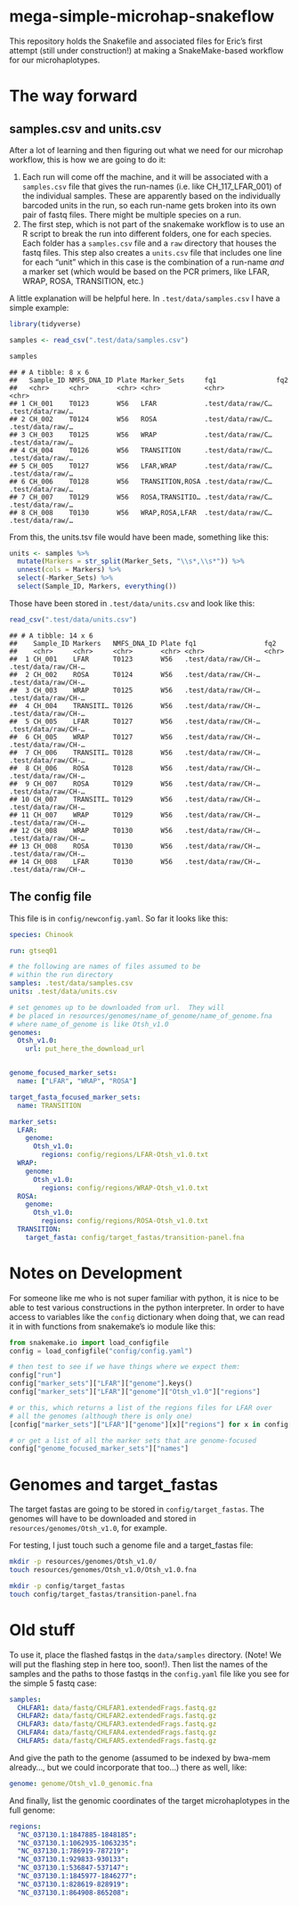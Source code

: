 mega-simple-microhap-snakeflow
================

This repository holds the Snakefile and associated files for Eric’s
first attempt (still under construction\!) at making a SnakeMake-based
workflow for our microhaplotypes.

# The way forward

## samples.csv and units.csv

After a lot of learning and then figuring out what we need for our
microhap workflow, this is how we are going to do it:

1.  Each run will come off the machine, and it will be associated with a
    `samples.csv` file that gives the run-names (i.e. like
    CH\_117\_LFAR\_001) of the individual samples. These are apparently
    based on the individually barcoded units in the run, so each
    run-name gets broken into its own pair of fastq files. There might
    be multiple species on a run.
2.  The first step, which is not part of the snakemake workflow is to
    use an R script to break the run into different folders, one for
    each species. Each folder has a `samples.csv` file and a `raw`
    directory that houses the fastq files. This step also creates a
    `units.csv` file that includes one line for each “unit” which in
    this case is the combination of a run-name *and* a marker set (which
    would be based on the PCR primers, like LFAR, WRAP, ROSA,
    TRANSITION, etc.)

A little explanation will be helpful here. In `.test/data/samples.csv` I
have a simple example:

``` r
library(tidyverse)

samples <- read_csv(".test/data/samples.csv")

samples
```

    ## # A tibble: 8 x 6
    ##   Sample_ID NMFS_DNA_ID Plate Marker_Sets     fq1               fq2             
    ##   <chr>     <chr>       <chr> <chr>           <chr>             <chr>           
    ## 1 CH_001    T0123       W56   LFAR            .test/data/raw/C… .test/data/raw/…
    ## 2 CH_002    T0124       W56   ROSA            .test/data/raw/C… .test/data/raw/…
    ## 3 CH_003    T0125       W56   WRAP            .test/data/raw/C… .test/data/raw/…
    ## 4 CH_004    T0126       W56   TRANSITION      .test/data/raw/C… .test/data/raw/…
    ## 5 CH_005    T0127       W56   LFAR,WRAP       .test/data/raw/C… .test/data/raw/…
    ## 6 CH_006    T0128       W56   TRANSITION,ROSA .test/data/raw/C… .test/data/raw/…
    ## 7 CH_007    T0129       W56   ROSA,TRANSITIO… .test/data/raw/C… .test/data/raw/…
    ## 8 CH_008    T0130       W56   WRAP,ROSA,LFAR  .test/data/raw/C… .test/data/raw/…

From this, the units.tsv file would have been made, something like this:

``` r
units <- samples %>%
  mutate(Markers = str_split(Marker_Sets, "\\s*,\\s*")) %>%
  unnest(cols = Markers) %>%
  select(-Marker_Sets) %>%
  select(Sample_ID, Markers, everything())
```

Those have been stored in `.test/data/units.csv` and look like this:

``` r
read_csv(".test/data/units.csv")
```

    ## # A tibble: 14 x 6
    ##    Sample_ID Markers   NMFS_DNA_ID Plate fq1                 fq2                
    ##    <chr>     <chr>     <chr>       <chr> <chr>               <chr>              
    ##  1 CH_001    LFAR      T0123       W56   .test/data/raw/CH-… .test/data/raw/CH-…
    ##  2 CH_002    ROSA      T0124       W56   .test/data/raw/CH-… .test/data/raw/CH-…
    ##  3 CH_003    WRAP      T0125       W56   .test/data/raw/CH-… .test/data/raw/CH-…
    ##  4 CH_004    TRANSITI… T0126       W56   .test/data/raw/CH-… .test/data/raw/CH-…
    ##  5 CH_005    LFAR      T0127       W56   .test/data/raw/CH-… .test/data/raw/CH-…
    ##  6 CH_005    WRAP      T0127       W56   .test/data/raw/CH-… .test/data/raw/CH-…
    ##  7 CH_006    TRANSITI… T0128       W56   .test/data/raw/CH-… .test/data/raw/CH-…
    ##  8 CH_006    ROSA      T0128       W56   .test/data/raw/CH-… .test/data/raw/CH-…
    ##  9 CH_007    ROSA      T0129       W56   .test/data/raw/CH-… .test/data/raw/CH-…
    ## 10 CH_007    TRANSITI… T0129       W56   .test/data/raw/CH-… .test/data/raw/CH-…
    ## 11 CH_007    WRAP      T0129       W56   .test/data/raw/CH-… .test/data/raw/CH-…
    ## 12 CH_008    WRAP      T0130       W56   .test/data/raw/CH-… .test/data/raw/CH-…
    ## 13 CH_008    ROSA      T0130       W56   .test/data/raw/CH-… .test/data/raw/CH-…
    ## 14 CH_008    LFAR      T0130       W56   .test/data/raw/CH-… .test/data/raw/CH-…

## The config file

This file is in `config/newconfig.yaml`. So far it looks like this:

``` yaml
species: Chinook

run: gtseq01

# the following are names of files assumed to be
# within the run directory
samples: .test/data/samples.csv
units: .test/data/units.csv

# set genomes up to be downloaded from url.  They will
# be placed in resources/genomes/name_of_genome/name_of_genome.fna
# where name_of_genome is like Otsh_v1.0
genomes:
  Otsh_v1.0:
    url: put_here_the_download_url


genome_focused_marker_sets:
  name: ["LFAR", "WRAP", "ROSA"]

target_fasta_focused_marker_sets:
  name: TRANSITION

marker_sets:
  LFAR:
    genome:
      Otsh_v1.0:
        regions: config/regions/LFAR-Otsh_v1.0.txt
  WRAP:
    genome:
      Otsh_v1.0:
        regions: config/regions/WRAP-Otsh_v1.0.txt
  ROSA:
    genome:
      Otsh_v1.0:
        regions: config/regions/ROSA-Otsh_v1.0.txt
  TRANSITION:
    target_fasta: config/target_fastas/transition-panel.fna

```

# Notes on Development

For someone like me who is not super familiar with python, it is nice to
be able to test various constructions in the python interpreter. In
order to have access to variables like the `config` dictionary when
doing that, we can read it in with functions from snakemake’s io module
like this:

``` python
from snakemake.io import load_configfile
config = load_configfile("config/config.yaml")

# then test to see if we have things where we expect them:
config["run"]
config["marker_sets"]["LFAR"]["genome"].keys()
config["marker_sets"]["LFAR"]["genome"]["Otsh_v1.0"]["regions"]

# or this, which returns a list of the regions files for LFAR over
# all the genomes (although there is only one)
[config["marker_sets"]["LFAR"]["genome"][x]["regions"] for x in config["marker_sets"]["LFAR"]["genome"].keys()]

# or get a list of all the marker sets that are genome-focused
config["genome_focused_marker_sets"]["names"]
```

# Genomes and target\_fastas

The target fastas are going to be stored in `config/target_fastas`. The
genomes will have to be downloaded and stored in
`resources/genomes/Otsh_v1.0`, for example.

For testing, I just touch such a genome file and a target\_fastas file:

``` sh
mkdir -p resources/genomes/Otsh_v1.0/
touch resources/genomes/Otsh_v1.0/Otsh_v1.0.fna

mkdir -p config/target_fastas
touch config/target_fastas/transition-panel.fna
```

# Old stuff

To use it, place the flashed fastqs in the `data/samples` directory.
(Note\! We will put the flashing step in here too, soon\!). Then list
the names of the samples and the paths to those fastqs in the
`config.yaml` file like you see for the simple 5 fastq case:

``` yaml
samples:
  CHLFAR1: data/fastq/CHLFAR1.extendedFrags.fastq.gz
  CHLFAR2: data/fastq/CHLFAR2.extendedFrags.fastq.gz
  CHLFAR3: data/fastq/CHLFAR3.extendedFrags.fastq.gz
  CHLFAR4: data/fastq/CHLFAR4.extendedFrags.fastq.gz
  CHLFAR5: data/fastq/CHLFAR5.extendedFrags.fastq.gz
```

And give the path to the genome (assumed to be indexed by bwa-mem
already…, but we could incorporate that too…) there as well, like:

``` yaml
genome: genome/Otsh_v1.0_genomic.fna
```

And finally, list the genomic coordinates of the target microhaplotypes
in the full genome:

``` yaml
regions:
  "NC_037130.1:1847885-1848185":
  "NC_037130.1:1062935-1063235":
  "NC_037130.1:786919-787219":
  "NC_037130.1:929833-930133":
  "NC_037130.1:536847-537147":
  "NC_037130.1:1845977-1846277":
  "NC_037130.1:828619-828919":
  "NC_037130.1:864908-865208":
```
